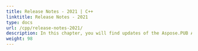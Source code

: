 ```yaml
---
title: Release Notes - 2021 | C++
linktitle: Release Notes - 2021
type: docs
url: /cpp/release-notes-2021/
description: In this chapter, you will find updates of the Aspose.PUB API solution for C++ divided into sections according to the version of the release of 2021.
weight: 98
---
```



